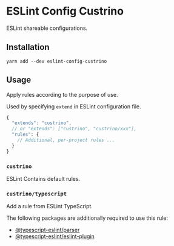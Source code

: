 # ESLint Config Custrino

ESLint shareable configurations.

## Installation

```shell
yarn add --dev eslint-config-custrino
```

## Usage

Apply rules according to the purpose of use.

Used by specifying `extend` in ESLint configuration file.

```js
{
  "extends": "custrino",
  // or "extends": ["custrino", "custrino/xxx"],
  "rules": {
    // Additional, per-project rules ...
  }
}
```

### `custrino`

ESLint Contains default rules.

### `custrino/typescript`

Add a rule from ESLint TypeScript.

The following packages are additionally required to use this rule:

- [@typescript-eslint/parser](https://www.npmjs.com/package/@typescript-eslint/parser)
- [@typescript-eslint/eslint-plugin](https://www.npmjs.com/package/@typescript-eslint/eslint-plugin)
